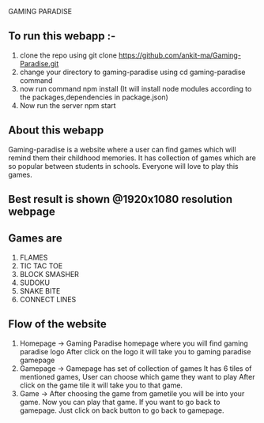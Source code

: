 GAMING PARADISE

## To run this webapp :-

1. clone the repo using git clone https://github.com/ankit-ma/Gaming-Paradise.git
2. change your directory to gaming-paradise using cd gaming-paradise command
3. now run command
   npm install (It will install node modules according to the packages,dependencies in package.json)
4. Now run the server
   npm start

## About this webapp

Gaming-paradise is a website where a user can find games which will remind them their childhood memories.
It has collection of games which are so popular between students in schools.
Everyone will love to play this games.

## Best result is shown @1920x1080 resolution webpage

## Games are

1. FLAMES
2. TIC TAC TOE
3. BLOCK SMASHER
4. SUDOKU
5. SNAKE BITE
6. CONNECT LINES

## Flow of the website

1. Homepage -> Gaming Paradise homepage where you will find gaming paradise logo
   After click on the logo it will take you to gaming paradise gamepage
2. Gamepage -> Gamepage has set of collection of games
   It has 6 tiles of mentioned games, User can choose which game they want to play
   After click on the game tile it will take you to that game.
3. Game -> After choosing the game from gametile you will be into your game.
   Now you can play that game. If you want to go back to gamepage.
   Just click on back button to go back to gamepage.
